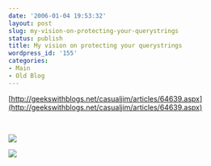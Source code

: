 ```yaml
---
date: '2006-01-04 19:53:32'
layout: post
slug: my-vision-on-protecting-your-querystrings
status: publish
title: My vision on protecting your querystrings
wordpress_id: '155'
categories:
- Main
- Old Blog
---
```


[http://geekswithblogs.net/casualjim/articles/64639.aspx](http://geekswithblogs.net/casualjim/articles/64639.aspx)




 

[![](http://www.pheedo.com/img.phdo?s=ws-58bab757b1982e63240738f517c2db883329859)](http://www.pheedo.com/click.phdo?s=ws-58bab757b1982e63240738f517c2db883329859)

![](http://geekswithblogs.net/casualjim/aggbug/64640.aspx)
